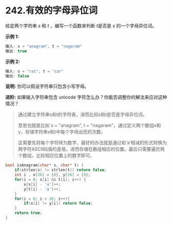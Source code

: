 # 242.有效的字母异位词

给定两个字符串 *s* 和 *t* ，编写一个函数来判断 *t*是否是 *s* 的一个字母异位词。

**示例 1:**

```c
输入: s = "anagram", t = "nagaram"
输出: true
```

**示例 2:**

```c
输入: s = "rat", t = "car"
输出: false
```

**说明:**
你可以假设字符串只包含小写字母。

**进阶:**
如果输入字符串包含 unicode 字符怎么办？你能否调整你的解法来应对这种情况？

> 通过建立字符串s和t的字符表，进而比较s和t是否是字母异位词。
>
> 意思也就是比如 s = "anagram", t = "nagaram"，通过定义两个数组x和y，存储字符串s和t中每个字母出现的次数。
>
> 这需要先将每个字符转为数字，最好的办法就是通过和‘a’相减的形式转换为两字符ASCII码值的差值，进而存储在数组相应的位置。最后只需要遍历两个数组，比较相应位置上的数字即可。

```c
bool isAnagram(char* s, char* t) {
    if(strlen(s) != strlen(t)) return false;
    int i , x[26] = {0}, y[26] = {0};
    for(i = 0; s[i] && t[i]; i++) {
        x[s[i] - 'a']++;    
        y[t[i] - 'a']++;
    }
    for(i = 0; i < 26; i++){
        if(x[i] != y[i]) return false;
    }
    return true;
}
```

